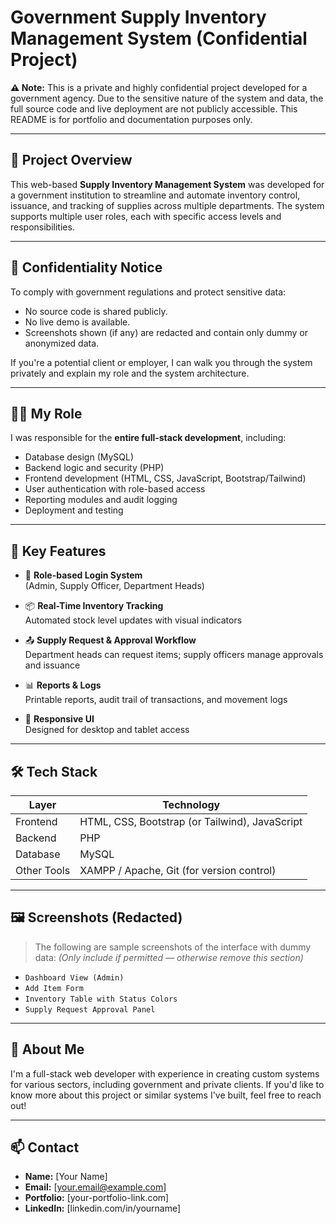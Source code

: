 # Government Supply Inventory Management System (Confidential Project)

**⚠️ Note:** This is a private and highly confidential project developed for a government agency. Due to the sensitive nature of the system and data, the full source code and live deployment are not publicly accessible. This README is for portfolio and documentation purposes only.

---

## 📌 Project Overview

This web-based **Supply Inventory Management System** was developed for a government institution to streamline and automate inventory control, issuance, and tracking of supplies across multiple departments. The system supports multiple user roles, each with specific access levels and responsibilities.

---

## 🔐 Confidentiality Notice

To comply with government regulations and protect sensitive data:
- No source code is shared publicly.
- No live demo is available.
- Screenshots shown (if any) are redacted and contain only dummy or anonymized data.

If you're a potential client or employer, I can walk you through the system privately and explain my role and the system architecture.

---

## 👨‍💻 My Role

I was responsible for the **entire full-stack development**, including:
- Database design (MySQL)
- Backend logic and security (PHP)
- Frontend development (HTML, CSS, JavaScript, Bootstrap/Tailwind)
- User authentication with role-based access
- Reporting modules and audit logging
- Deployment and testing

---

## 🧩 Key Features

- 🔐 **Role-based Login System**  
  (Admin, Supply Officer, Department Heads)

- 📦 **Real-Time Inventory Tracking**  
  Automated stock level updates with visual indicators

- 📤 **Supply Request & Approval Workflow**  
  Department heads can request items; supply officers manage approvals and issuance

- 📊 **Reports & Logs**  
  Printable reports, audit trail of transactions, and movement logs

- 📱 **Responsive UI**  
  Designed for desktop and tablet access

---

## 🛠️ Tech Stack

| Layer       | Technology         |
|-------------|--------------------|
| Frontend    | HTML, CSS, Bootstrap (or Tailwind), JavaScript |
| Backend     | PHP                |
| Database    | MySQL              |
| Other Tools | XAMPP / Apache, Git (for version control) |

---

## 🖼️ Screenshots (Redacted)

> The following are sample screenshots of the interface with dummy data:
> *(Only include if permitted — otherwise remove this section)*

- `Dashboard View (Admin)`
- `Add Item Form`
- `Inventory Table with Status Colors`
- `Supply Request Approval Panel`

---

## 🙋 About Me

I'm a full-stack web developer with experience in creating custom systems for various sectors, including government and private clients. If you'd like to know more about this project or similar systems I've built, feel free to reach out!

---

## 📫 Contact

- **Name:** [Your Name]
- **Email:** [your.email@example.com]
- **Portfolio:** [your-portfolio-link.com]
- **LinkedIn:** [linkedin.com/in/yourname]

